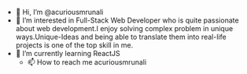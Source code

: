 - 👋 Hi, I’m @acuriousmrunali
- 👀 I’m interested in Full-Stack Web Developer who is quite passionate about web development.I enjoy solving complex problem in unique ways.Unique-Ideas and being able to translate them into real-life projects is one of the top skill in me.
- 🌱 I’m currently learning ReactJS
  - 📫 How to reach me acuriousmrunali

<!---
acuriousmrunali/acuriousmrunali is a ✨ special ✨ repository because its `README.md` (this file) appears on your GitHub profile.
You can click the Preview link to take a look at your changes.
--->
